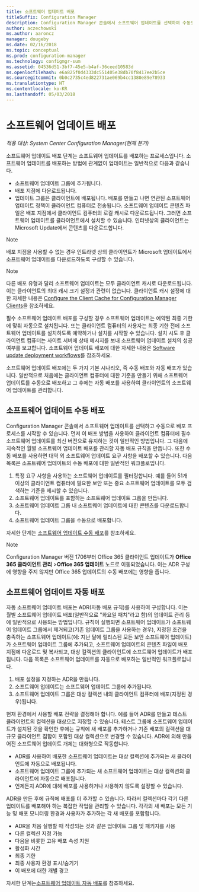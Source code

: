 ```yaml
---
title: 소프트웨어 업데이트 배포
titleSuffix: Configuration Manager
description: Configuration Manager 콘솔에서 소프트웨어 업데이트를 선택하여 수동으로 배포 프로세스를 시작하거나 자동으로 업데이트를 배포합니다.
author: aczechowski
ms.author: aaroncz
manager: dougeby
ms.date: 02/16/2018
ms.topic: conceptual
ms.prod: configuration-manager
ms.technology: configmgr-sum
ms.assetid: 04536d51-3bf7-45e5-b4af-36ceed10583d
ms.openlocfilehash: e6a825f0d4333dc551405e38db70f8417ee2b5ce
ms.sourcegitcommit: 0b0c2735c4ed822731ae069b4cc1380e89e78933
ms.translationtype: HT
ms.contentlocale: ko-KR
ms.lasthandoff: 05/03/2018
---
```

#  <a name="BKMK_SUMDeploy"></a> 소프트웨어 업데이트 배포  

*적용 대상: System Center Configuration Manager(현재 분기)*

소프트웨어 업데이트 배포 단계는 소프트웨어 업데이트를 배포하는 프로세스입니다. 소프트웨어 업데이트를 배포하는 방법에 관계없이 업데이트는 일반적으로 다음과 같습니다.
- 소프트웨어 업데이트 그룹에 추가됩니다.
- 배포 지점에 다운로드됩니다.
- 업데이트 그룹은 클라이언트에 배포됩니다. 배포를 만들고 나면 연관된 소프트웨어 업데이트 정책이 클라이언트 컴퓨터로 전송됩니다. 소프트웨어 업데이트 콘텐츠 파일은 배포 지점에서 클라이언트 컴퓨터의 로컬 캐시로 다운로드됩니다. 그러면 소프트웨어 업데이트를 클라이언트에서 설치할 수 있습니다. 인터넷상의 클라이언트는 Microsoft Update에서 콘텐츠를 다운로드합니다.  

> [!NOTE]  
>  배포 지점을 사용할 수 없는 경우 인트라넷 상의 클라이언트가 Microsoft 업데이트에서 소프트웨어 업데이트를 다운로드하도록 구성할 수 있습니다.  

> [!NOTE]  
>  다른 배포 유형과 달리 소프트웨어 업데이트는 모두 클라이언트 캐시로 다운로드됩니다. 이는 클라이언트의 최대 캐시 크기 설정과 관련이 없습니다. 클라이언트 캐시 설정에 대한 자세한 내용은 [Configure the Client Cache for Configuration Manager Clients](../../core/clients/manage/manage-clients.md#BKMK_ClientCache)을 참조하세요.  

필수 소프트웨어 업데이트 배포를 구성할 경우 소프트웨어 업데이트는 예약된 최종 기한에 맞춰 자동으로 설치됩니다. 또는 클라이언트 컴퓨터의 사용자는 최종 기한 전에 소프트웨어 업데이트를 설치하도록 예약하거나 설치를 시작할 수 있습니다. 설치 시도 후 클라이언트 컴퓨터는 사이트 서버에 상태 메시지를 보내 소프트웨어 업데이트 설치의 성공 여부를 보고합니다. 소프트웨어 업데이트 배포에 대한 자세한 내용은 [Software update deployment workflows](../understand/software-updates-introduction.md#BKMK_DeploymentWorkflows)를 참조하세요.  

소프트웨어 업데이트 배포에는 두 가지 기본 시나리오, 즉 수동 배포와 자동 배포가 있습니다. 일반적으로 처음에는 클라이언트 컴퓨터에 대한 기준을 만들기 위해 소프트웨어 업데이트를 수동으로 배포하고 그 후에는 자동 배포를 사용하여 클라이언트의 소프트웨어 업데이트를 관리합니다.  

## <a name="BKMK_ManualDeployment"></a> 소프트웨어 업데이트 수동 배포
Configuration Manager 콘솔에서 소프트웨어 업데이트를 선택하고 수동으로 배포 프로세스를 시작할 수 있습니다. 먼저 이 배포 방법을 사용하여 클라이언트 컴퓨터에 필수 소프트웨어 업데이트를 최신 버전으로 유지하는 것이 일반적인 방법입니다. 그 다음에 지속적인 월별 소프트웨어 업데이트 배포를 관리할 자동 배포 규칙을 만듭니다. 또한 수동 배포를 사용하면 대역 외 소프트웨어 업데이트 요구 사항을 배포할 수 있습니다. 다음 목록은 소프트웨어 업데이트의 수동 배포에 대한 일반적인 워크플로입니다.  

1. 특정 요구 사항을 사용하는 소프트웨어 업데이트를 필터링합니다. 예를 들어 51개 이상의 클라이언트 컴퓨터에 필요한 보안 또는 중요 소프트웨어 업데이트를 모두 검색하는 기준을 제시할 수 있습니다.  
2. 소프트웨어 업데이트를 포함하는 소프트웨어 업데이트 그룹을 만듭니다.  
3. 소프트웨어 업데이트 그룹 내 소프트웨어 업데이트에 대한 콘텐츠를 다운로드합니다.  
4. 소프트웨어 업데이트 그룹을 수동으로 배포합니다.

자세한 단계는 [소프트웨어 업데이트 수동 배포](manually-deploy-software-updates.md)를 참조하세요.

>[!NOTE]
>Configuration Manager 버전 1706부터 Office 365 클라이언트 업데이트가 **Office 365 클라이언트 관리** >**Office 365 업데이트** 노드로 이동되었습니다. 이는 ADR 구성에 영향을 주지 않지만 Office 365 업데이트의 수동 배포에는 영향을 줍니다. 

## <a name="automatically-deploy-software-updates"></a>소프트웨어 업데이트 자동 배포
자동 소프트웨어 업데이트 배포는 ADR(자동 배포 규칙)를 사용하여 구성합니다. 이는 월별 소프트웨어 업데이트 배포(일반적으로 "화요일 패치"라고 함)의 업데이트 관리 등에 일반적으로 사용되는 방법입니다. 규칙이 실행되면 소프트웨어 업데이트가 소프트웨어 업데이트 그룹에서 제거되고(기존 업데이트 그룹을 사용하는 경우), 지정된 조건을 충족하는 소프트웨어 업데이트(예: 지난 달에 릴리스된 모든 보안 소프트웨어 업데이트)가 소프트웨어 업데이트 그룹에 추가되고, 소프트웨어 업데이트의 콘텐츠 파일이 배포 지점에 다운로드 및 복사되고, 대상 컬렉션의 클라이언트에 소프트웨어 업데이트가 배포됩니다. 다음 목록은 소프트웨어 업데이트를 자동으로 배포하는 일반적인 워크플로입니다.  

1.  배포 설정을 지정하는 ADR을 만듭니다.
2.  소프트웨어 업데이트는 소프트웨어 업데이트 그룹에 추가됩니다.  
3.  소프트웨어 업데이트 그룹은 대상 컬렉션 내의 클라이언트 컴퓨터에 배포(지정된 경우)됩니다.  

현재 환경에서 사용할 배포 전략을 결정해야 합니다. 예를 들어 ADR를 만들고 테스트 클라이언트의 컬렉션을 대상으로 지정할 수 있습니다. 테스트 그룹에 소프트웨어 업데이트가 설치된 것을 확인한 후에는 규칙에 새 배포를 추가하거나 기존 배포의 컬렉션을 대규모 클라이언트 집합이 포함된 대상 컬렉션으로 변경할 수 있습니다. ADR에 의해 만들어진 소프트웨어 업데이트 개체는 대화형으로 작동합니다.  

-   ADR를 사용하여 배포한 소프트웨어 업데이트는 대상 컬렉션에 추가되는 새 클라이언트에 자동으로 배포됩니다.  
-   소프트웨어 업데이트 그룹에 추가되는 새 소프트웨어 업데이트는 대상 컬렉션의 클라이언트에 자동으로 배포됩니다.  
-   언제든지 ADR에 대해 배포를 사용하거나 사용하지 않도록 설정할 수 있습니다.  

ADR을 만든 후에 규칙에 배포를 더 추가할 수 있습니다. 따라서 컬렉션마다 각기 다른 업데이트를 배포해야 하는 복잡한 작업을 관리할 수 있습니다. 각각의 새 배포는 모든 기능 및 배포 모니터링 환경과 사용자가 추가하는 각 새 배포를 포함합니다.  

-   ADR을 처음 실행할 때 작성되는 것과 같은 업데이트 그룹 및 패키지를 사용  
-   다른 컬렉션 지정 가능  
-   다음을 비롯한 고유 배포 속성 지원  
   -   활성화 시간  
   -   최종 기한  
   -   최종 사용자 환경 표시/숨기기  
   -   이 배포에 대한 개별 경고  

자세한 단계는[소프트웨어 업데이트 자동 배포](automatically-deploy-software-updates.md)를 참조하세요.

<!-- ###  <a name="BKMK_ClientCache"></a> Client cache setting  
The Configuration Manager client downloads the content for required software updates to the local client cache soon after it receives the deployment. However, the client waits to download the content until after the **Software available time** setting for the deployment. The client does not download software updates in optional deployments (deployments that do not have a scheduled installation deadline) until the user manually starts the installation. When the configured deadline passes, the software updates client agent performs a scan to verify that the software update is still required, then the software updates client agent checks the local cache on the client computer to verify that the software update source file is still available, and then installs the software update. If the content was deleted from the client cache to make room for another deployment, the client downloads the software updates to the cache. Software updates are always downloaded to the client cache regardless of the configured maximum client cache size. For other deployments, such as applications or packages, the client only downloads content that is within the maximum cache size that you configure for the client. Cached content is not automatically deleted, but it remains in the cache for at least one day after the client used that content.  -->


 <!-- For more information about the deployment process, see [Software update deployment process](../../sum/understand/software-updates-introduction.md#BKMK_DeploymentProcess).  -->
